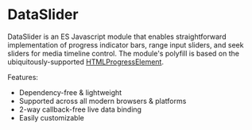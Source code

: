 # DataSlider

DataSlider is an ES Javascript module that enables straightforward implementation of progress indicator bars, range input sliders, and seek sliders for media timeline control. The module's polyfill is based on the ubiquitously-supported [HTMLProgressElement](https://developer.mozilla.org/en-US/docs/Web/API/HTMLProgressElement). 

Features:

- Dependency-free & lightweight
- Supported across all modern browsers & platforms
- 2-way callback-free live data binding
- Easily customizable




